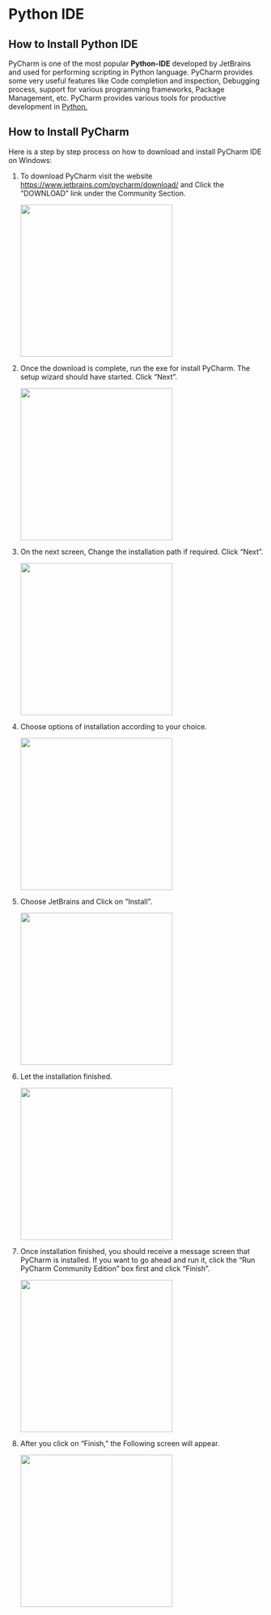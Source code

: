 # Python IDE

## How to Install Python IDE

PyCharm is one of the most popular **Python-IDE** developed by JetBrains and used for performing scripting in Python language. PyCharm provides some very useful features like Code completion and inspection, Debugging process, support for various programming frameworks, Package Management, etc. PyCharm provides various tools for productive development in [Python.](https://www.geeksforgeeks.org/python-programming-language/)

## How to Install PyCharm

Here is a step by step process on how to download and install PyCharm IDE on Windows:

1. To download PyCharm visit the website https://www.jetbrains.com/pycharm/download/ and Click the “DOWNLOAD” link under the Community Section.

   <img src="C:/Zahraa/SN1-Notes/Notes/Images/pc1.png" height="300">

   

2. Once the download is complete, run the exe for install PyCharm. The setup wizard should have started. Click “Next”.

   <img src="C:/Zahraa/SN1-Notes/Notes/Images/pc2.png" height="300">

   

3. On the next screen, Change the installation path if required. Click “Next”.

   <img src="C:/Zahraa/SN1-Notes/Notes/Images/pc3.png" height="300">

   

4. Choose options of installation according to your choice.

   <img src="C:/Zahraa/SN1-Notes/Notes/Images/pc4.png" height="300">

   

5. Choose JetBrains and Click on “Install”.

   <img src="C:/Zahraa/SN1-Notes/Notes/Images/pc5.png" height="300">

   

6. Let the installation finished.

   <img src="C:/Zahraa/SN1-Notes/Notes/Images/pc6.png" height="300">

   

7. Once installation finished, you should receive a message screen that PyCharm is installed. If you want to go ahead and run it, click the “Run PyCharm Community Edition” box first and click “Finish”.

   <img src="C:/Zahraa/SN1-Notes/Notes/Images/pc7.png" height="300">

   

8. After you click on “Finish,” the Following screen will appear. 

   <img src="C:/Zahraa/SN1-Notes/Notes/Images/pc8.png" height="300">

